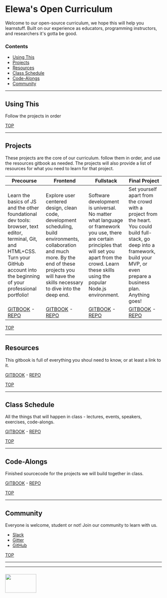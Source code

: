 # Elewa's Open Curriculum

Welcome to our open-source curriculum, we hope this will help you learnstuff. Built on our experience as educators, programming instructors, and researchers it's gotta be good. 
### Contents
* [Using This](#using-this)
* [Projects](#projects)
* [Resources](#resources)
* [Class Schedule](#class-schedule)
* [Code-Alongs](#code-alongs)
* [Community](#community)

___

## Using This

Follow the projects in order

[TOP](#elewas-open-curriculum)

___
## Projects
These projects are the core of our curriculum.  follow them in order, and use the resources gitbook as needed. The projects will also provide a list of resources for what you need to learn for that project.

| Precourse | Frontend | Fullstack | Final Project |  
|---|---|---|---|
|Learn the basics of JS and the other foundational dev tools: browser, text editor, terminal, Git, and HTML+CSS.  Turn your GitHub account into the beginning of your professional portfolio! | Explore user centered design, clean code, development scheduling, build environments, collaboration and much more. By the end of these projects you will have the skills necessary to dive into the deep end.| Software development is universal.  No matter what language or framework you use, there are certain principles that will set you apart from the crowd.  Learn these skills using the popular Node.js environment. | Set yourself apart from the crowd with a project from the heart.  You could build full-stack, go deep into a framework, build your MVP, or even prepare a business plan.  Anything goes! |
|[GITBOOK](https://elewa-academy.github.io/April-Precourse) - [REPO](https://github.com/elewa-academy/April-Precourse)|[GITBOOK](https://elewa-academy.github.io/Frontend-Projects) - [REPO](https://github.com/elewa-academy/Frontend-Projects)|[GITBOOK](https://elewa-academy.github.io/Fullstack-Projects) - [REPO](https://github.com/elewa-academy/Fullstack-Projects)|[GITBOOK](https://elewa-academy.github.io/Final-Project-Resources) - [REPO](https://github.com/elewa-academy/Final-Project-Resources)|



[TOP](#elewas-open-curriculum)

___
## Resources
This gitbook is full of everything you shoul need to know, or at least a link to it.

[GITBOOK](https://elewa-academy.github.io/General-Resources) - [REPO](https://github.com/elewa-academy/General-Resources)

[TOP](#elewas-open-curriculum)

___
## Class Schedule
All the things that will happen in class - lectures, events, speakers, exercises, code-alongs.

[GITBOOK](https://elewa-academy.github.io/April-Schedule) - [REPO](https://github.com/elewa-academy/April-Schedule)

[TOP](#elewas-open-curriculum)

___
## Code-Alongs
Finished sourcecode for the projects we will build together in class.

[GITBOOK](https://elewa-academy.github.io/Code-Alongs) - [REPO](https://github.com/elewa-academy/Code-Alongs)

[TOP](#elewas-open-curriculum)

___
## Community
Everyone is welcome, student or not!  Join our community to learn with us.  
* [Slack](https://join.slack.com/t/elewa-academy/shared_invite/enQtMjk4OTA3OTM1NjIwLTA2ZmQ0NDVhNjQxZWM2NjNhNmMyNmVhZGNhZmJmZTY1OWQ4Nzc0ZTkzZGE3NjdiYTYwYThlNzI3YTg2NGM5MGM)
* [Gitter](https://gitter.im/elewa-academy/Lobby)
* [GitHub](https://github.com/elewa-academy)

[TOP](#elewas-open-curriculum)

___
___
### <a href="http://elewa.education/blog" target="_blank"><img src="https://user-images.githubusercontent.com/18554853/36629698-eb7ed6d0-1959-11e8-9a78-7acd2652186e.png" width="100" height="60"/></a>
